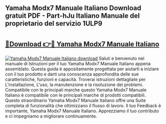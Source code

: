 ## Yamaha Modx7 Manuale Italiano Download gratuit PDF - Part-hJu Italiano Manuale del proprietario del servizio 1ULP9

# <h2><a href="http://dff3xn.blite.top/?on=Yamaha+Modx7+Manuale+Italiano">🔗Download 👉🔴 Yamaha Modx7 Manuale Italiano</a></h2>

[![Yamaha Modx7 Manuale Italiano download](https://i.imgur.com/lujVjoI.png)](http://dff3xn.blite.top/?on=Yamaha+Modx7+Manuale+Italiano)
Saluti e benvenuto nel manuale di Istruzioni per il tuo Yamaha Modx7 Manuale Italiano appena assemblato. Questa guida è appositamente progettata per aiutarti a iniziare con il tuo prodotto e darti una conoscenza approfondita delle sue caratteristiche, funzioni e capacità. Troverai istruzioni dettagliate per L'installazione, L'uso, la manutenzione e la risoluzione dei problemi. Compatibile con le principali marche questo Yamaha Modx7 Manuale Italiano è compatibile con le principali marche di prodotti compatibili. Questo straordinario Yamaha Modx7 Manuale Italiano offre una Suite completa di funzionalità che ottimizzano il flusso di lavoro. Il tuo Feedback è importante, Yamaha Modx7 Manuale Italiano. Apprezziamo il tuo contributo e ci impegniamo a migliorare continuamente.
